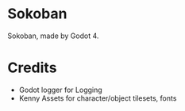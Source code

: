 # Sokoban

Sokoban, made by Godot 4.

# Credits

* Godot logger for Logging
* Kenny Assets for character/object tilesets, fonts
